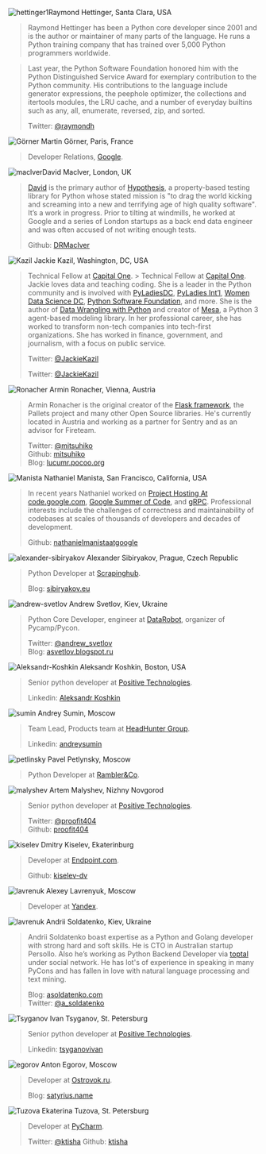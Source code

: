 <a name="Raymond-Hettinger"></a>![hettinger1](https://img-fotki.yandex.ru/get/25939/121639917.db/0_14b553_340e664f_orig)Raymond Hettinger, Santa Clara, USA

> Raymond Hettinger has been a Python core developer since 2001 and is the author or maintainer of many parts of the language. He runs a Python training company that has trained over 5,000 Python programmers worldwide.

> Last year, the Python Software Foundation honored him with the Python Distinguished Service Award for exemplary contribution to the Python community. His contributions to the language include generator expressions, the peephole optimizer, the collections and itertools modules, the LRU cache, and a number of everyday builtins such as any, all, enumerate, reversed, zip, and sorted.
>
> Twitter: [@raymondh](https://twitter.com/raymondh) 

<a name="Martin-Görner"></a>![Görner](https://img-fotki.yandex.ru/get/50455/121639917.dc/0_14d98e_c49853a3_orig) Martin Görner,  Paris, France

> Developer Relations, [Google](https://www.google.com/).

<a name="David-maclver"></a>![maclver](https://img-fotki.yandex.ru/get/47776/121639917.db/0_14b557_10c8d66d_orig)David Maclver, London, UK

> [David](http://www.drmaciver.com/ ) is the primary author of [Hypothesis](http://hypothesis.readthedocs.org/), a property-based testing library for Python whose stated mission is "to drag the world kicking and screaming into a new and terrifying age of high quality software". It’s a work in progress. Prior to tilting at windmills, he worked at Google and a series of London startups as a back end data engineer and was often accused of not writing enough tests.
>
> Github: [DRMacIver](https://github.com/DRMacIver)

<a name="Jackie-Kazil"></a>![Kazil](https://img-fotki.yandex.ru/get/28292/121639917.dc/0_14d98a_173ea49f_orig) Jackie Kazil, Washington, DC, USA

> Technical Fellow at [Capital One](https://www.capitalone.com). > Technical Fellow at [Capital One](https://www.capitalone.com). Jackie loves data and teaching coding. She is a leader in the Python community and is involved with [PyLadiesDC](https://www.google.com/url?hl=ru&q=http://www.meetup.com/dc-pyladies/&source=gmail&ust=1464071638851000&usg=AFQjCNGxulVJpvTZ-cZo0Q3bJWf79iH3iA), [PyLadies Int’l](https://www.google.com/url?hl=ru&q=http://www.pyladies.com/&source=gmail&ust=1464071638851000&usg=AFQjCNEuBwbuBeJqvd2c92z_iqv3hBgiTw), [Women Data Science DC](https://www.google.com/url?hl=ru&q=http://www.meetup.com/WomenDataScientistsDC/&source=gmail&ust=1464071638851000&usg=AFQjCNHBkJE2PyxZX3LBOeQ4OHQ54FNIKA), [Python Software Foundation](https://www.google.com/url?hl=ru&q=https://www.python.org/psf/&source=gmail&ust=1464071638851000&usg=AFQjCNFzhdKFz4EsjDNV8aKn0yb3CLPdSg), and more.  She is the author of [Data Wrangling with Python](https://www.google.com/url?hl=ru&q=http://shop.oreilly.com/product/0636920032861.do&source=gmail&ust=1464071638851000&usg=AFQjCNELZfn0lMLXGUAevI5zJpOBHKjOAg) and creator of [Mesa](https://www.google.com/url?hl=ru&q=https://github.com/projectmesa/mesa&source=gmail&ust=1464071638851000&usg=AFQjCNF2OCLWP131Zd2oMyTzNZg_hXBrnw), a Python 3 agent-based modeling library. In her professional career, she has worked to transform non-tech companies into tech-first organizations. She has worked in finance, government, and journalism, with a focus on public service.
>
> Twitter: [@JackieKazil](https://twitter.com/JackieKazil) 
>
> Twitter: [@JackieKazil](https://twitter.com/JackieKazil) 

<a name="Ronacher"></a>![Ronacher](https://img-fotki.yandex.ru/get/30894/121639917.db/0_14ab60_949a4635_orig) Armin Ronacher, Vienna, Austria

> Armin Ronacher is the original creator of the [Flask framework](http://flask.pocoo.org/), the Pallets project and many other Open Source libraries.
He's currently located in Austria and working as a partner for Sentry and as an advisor for Fireteam.
>
> Twitter: [@mitsuhiko](https://twitter.com/mitsuhiko)  
> Github: [mitsuhiko](https://github.com/mitsuhiko)  
> Blog: [lucumr.pocoo.org](http://lucumr.pocoo.org/)

<a name="Nathaniel-Manista"></a>![Manista](https://img-fotki.yandex.ru/get/59613/121639917.dc/0_14da09_30d0feb3_orig) Nathaniel Manista, San Francisco, California, USA 
>
>  In recent years Nathaniel worked on [Project Hosting At code.google.com](https://www.google.com/url?hl=ru&q=https://en.wikipedia.org/wiki/Google_Developers%23Google_Code&source=gmail&ust=1463207579648000&usg=AFQjCNHvjLHP8M2-aRtX036OkzpIPQbXTQ), [Google Summer of Code](https://www.google.com/url?hl=ru&q=https://summerofcode.withgoogle.com/&source=gmail&ust=1463207579648000&usg=AFQjCNGzlnvwQNcEQb83GSvjf1SOsS1WAQ), and [gRPC](https://www.google.com/url?hl=ru&q=http://www.grpc.io/&source=gmail&ust=1463207579648000&usg=AFQjCNG2Jb7trzJbibTUHHqusCLHBfIK3w). Professional interests include the challenges of correctness and maintainability of codebases at scales of thousands of developers and decades of development.
>
> Github: [nathanielmanistaatgoogle](https://github.com/nathanielmanistaatgoogle) 

<a name="alexander-sibiryakov"></a>![alexander-sibiryakov](https://img-fotki.yandex.ru/get/45704/121639917.db/0_14b555_5e902961_orig) Alexander Sibiryakov, Prague, Czech Republic

> Python Developer at [Scrapinghub](http://scrapinghub.com).
>
> Blog: [sibiryakov.eu](http://sibiryakov.eu)

<a name="andrew-svetlov"></a>![andrew-svetlov](https://img-fotki.yandex.ru/get/60015/121639917.db/0_14b554_387ef7a0_orig) Andrew Svetlov, Kiev, Ukraine

> Python Core Developer, engineer at [DataRobot](http://www.datarobot.com), organizer of Pycamp/Pycon.
>
> Twitter: [@andrew_svetlov](https://twitter.com/andrew_svetlov)  
> Blog: [asvetlov.blogspot.ru](http://asvetlov.blogspot.ru/)

<a name="Koshkin"></a>![Aleksandr-Koshkin](https://img-fotki.yandex.ru/get/26468/121639917.dc/0_14fa8c_a5babe04_orig) Aleksandr Koshkin, Boston, USA

> Senior python developer at [Positive Technologies](http://www.ptsecurity.com).
>
> Linkedin: [Aleksandr Koshkin](https://www.linkedin.com/in/aleksandr-koshkin-688525b6)  

<a name="andrew-sumin"></a>![sumin](https://img-fotki.yandex.ru/get/42385/121639917.db/0_14b556_84f3e61d_orig) Andrey Sumin, Moscow

> Team Lead, Products team at [HeadHunter Group](https://ekaterinburg.hh.ru).
>
> Linkedin: [andreysumin](https://www.linkedin.com/in/andreysumin)  

<a name="pavel-petlinsky"></a>![petlinsky](https://img-fotki.yandex.ru/get/117578/121639917.db/0_14b558_772965cd_orig) Pavel Petlynsky, Moscow
> 
> Python Developer at [Rambler&Co](http://rambler-co.ru).

<a name="malyshev"></a>![malyshev](https://img-fotki.yandex.ru/get/50061/121639917.dc/0_14d40c_42d4d5ee_orig) Artem Malyshev, Nizhny Novgorod
>
> Senior python developer at [Positive Technologies](http://www.ptsecurity.ru).
>
> Twitter: [@proofit404]( https://twitter.com/proofit404)  
> Github: [proofit404](https://github.com/proofit404/)

<a name="kiselev"></a>![kiselev](https://img-fotki.yandex.ru/get/58454/121639917.dc/0_14da0a_f392f13b_orig) Dmitry Kiselev, Ekaterinburg
>
> Developer at [Endpoint.com](https://www.endpoint.com).
> 
> Github: [kiselev-dv](https://github.com/kiselev-dv)

<a name="lavrenuk"></a>![lavrenuk](https://img-fotki.yandex.ru/get/60682/121639917.dc/0_14ff1b_47c6305d_orig) Alexey Lavrenyuk, Moscow
> 
> Developer at [Yandex](https://www.yandex.ru). 

<a name="lavrenuk"></a>![lavrenuk](https://img-fotki.yandex.ru/get/102061/121639917.dc/0_14ff21_da88f89f_orig) Andrii Soldatenko, Kiev, Ukraine
> 
> Andrii Soldatenko boast expertise as a Python and Golang developer with strong hard and soft skills. He is CTO in Australian startup Persollo. Also he’s working as Python Backend Developer via [toptal](https://www.toptal.com/#connect-fantastic-computer-engineers) under social network. He has lot's of experience in speaking in many PyCons and has fallen in love with natural language processing and text mining.
>
>
> Blog: [asoldatenko.com](https://asoldatenko.com)  
> Twitter: [@a_soldatenko](https://twitter.com/a_soldatenko)  

<a name="Tsyganov"></a>![Tsyganov](https://img-fotki.yandex.ru/get/52127/121639917.dc/0_14ff24_5646b492_orig) Ivan Tsyganov, St. Petersburg
> 
> Senior python developer at [Positive Technologies](http://www.ptsecurity.ru).
>
> Linkedin: [tsyganovivan](https://www.linkedin.com/in/tsyganovivan) 

<a name="egorov"></a>![egorov](https://img-fotki.yandex.ru/get/51827/121639917.dc/0_14ff25_c4ec3634_orig) Anton Egorov, Moscow
> 
> Developer at [Ostrovok.ru](https://ostrovok.ru). 
>
> Blog: [satyrius.name](http://satyrius.name) 

<a name="Tuzova"></a>![Tuzova](https://img-fotki.yandex.ru/get/35827/121639917.dd/0_15459f_41993fba_orig) Ekaterina Tuzova, St. Petersburg
> 
> Developer at [PyCharm](https://www.jetbrains.com/pycharm/).
>
> Twitter: [@ktisha](https://twitter.com/ktisha) 
> Github: [ktisha](https://github.com/ktisha)
